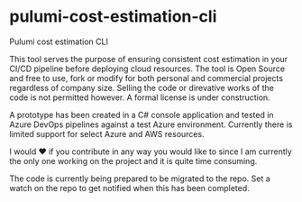 # pulumi-cost-estimation-cli
Pulumi cost estimation CLI

This tool serves the purpose of ensuring consistent cost estimation in your CI/CD pipeline before deploying cloud resources.
The tool is Open Source and free to use, fork or modify for both personal and commercial projects regardless of company size.
Selling the code or direvative works of the code is not permitted however. 
A formal license is under construction. 

A prototype has been created in a C# console application and tested in Azure DevOps pipelines against a test Azure environment. 
Currently there is limited support for select Azure and AWS resources.

I would ❤️ if you contribute in any way you would like to since I am currently the only one working on the project and it is quite time consuming. 

The code is currently being prepared to be migrated to the repo.
Set a watch on the repo to get notified when this has been completed. 


